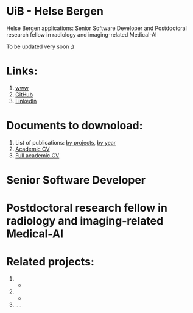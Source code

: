 # UiB - Helse Bergen
Helse Bergen applications: Senior Software Developer and Postdoctoral research fellow in radiology and imaging-related Medical-AI

To be updated very soon ;) 

# Links:
1. [www](https://marekkoc.github.io)
2. [GitHub](https://github.com/marekkoc)
4. [LinkedIn](https://www.linkedin.com/in/marek-kocinski-285a64110/)

# Documents to downoload:
1. List of publications: [by projects](https://www.dropbox.com/scl/fi/ml79vlnlkgs62uncswblh/20250329_mk_List-of-publications-by-projects.pdf?rlkey=37kmo33q6gq5vkrroemxyi8qr&st=eyq71oxc&dl=0), [by year](https://www.dropbox.com/scl/fi/qn19lrofnipmmhqlhhg53/20250329_mk_List-of-publications.pdf?rlkey=7mvg0l0bqehx2zxwoqrw2moa0&st=hotxyluq&dl=0)
2. [Academic CV]()
3. [Full academic CV](https://www.dropbox.com/scl/fi/wdiuea0gwnbv7mryvirut/20250329_MKocinski-CV-full.pdf?rlkey=pilqe56c1zwbguvl81br2jlht&st=1ch7of1s&dl=0)

# Senior Software Developer 

# Postdoctoral research fellow in radiology and imaging-related Medical-AI

# Related projects:
1. -
2. -
3. ....
